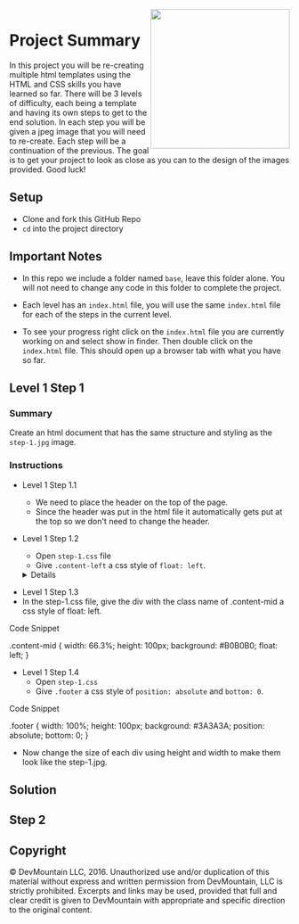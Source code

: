<!-- # HTML-CSS-Practice-Problems

<img src="https://devmounta.in/img/logowhiteblue.png" width="250" align="right">


##Objective

Understand HTML & CSS

##Directions

* Fork this repo then clone your fork onto your local machine.
* Each level is broken up into three steps. Each step contains an image and a css file.
* The objective is to have a finished product that looks as close to the design as possible.
* Inside the index.html file you  will see the different practice problems. For example Step-1.1 would be step 1 question 1.
* Start with level 1 step 1 question 1 and work your way through the problems
* Your first step should be connecting your CSS files to the index.html
* In every level we have included the possible solution folder please only look at this as a last resort or if you are finished with all the steps and want to see how your solution compares -->

<img src="https://devmounta.in/img/logowhiteblue.png" width="250" align="right">

# Project Summary

In this project you will be re-creating multiple html templates using the HTML and CSS skills you have learned so far. There will be 3 levels of difficulty, each being a template and having its own steps to get to the end solution. In each step you will be given a jpeg image that you will need to re-create. Each step will be a continuation of the previous. The goal is to get your project to look as close as you can to the design of the images provided. Good luck!

## Setup

* Clone and fork this GitHub Repo
* `cd` into the project directory

## Important Notes

* In this repo we include a folder named `base`, leave this folder alone. You will not need to change any code in this folder to complete the project.

* Each level has an `index.html` file, you will use the same `index.html` file for each of the steps in the current level.

* To see your progress right click on the `index.html` file you are currently working on and select show in finder. Then double click on the `index.html` file. This should open up a browser tab with what you have so far.

## Level 1 Step 1

### Summary

Create an html document that has the same structure and styling as the `step-1.jpg` image.

### Instructions

* Level 1 Step 1.1
  * We need to place the header on the top of the page.
  * Since the header was put in the html file it automatically gets put at the top so we don't need to change the header.

* Level 1 Step 1.2
  * Open `step-1.css` file
  * Give `.content-left` a css style of `float: left`.
  <details>

      <summary> <code>Solution to Step 1.2</code> </summary>

      ```css
      .content-left{
        width: 33.3%;
        <!-- this height is a placeholder. You will need to make some adjustments to get this container to look like the design -->
        height: 100px;
        background: #565555;
        float: left;
      }
      ```
</details>

* Level 1 Step 1.3
* In the step-1.css file, give the div with the class name of .content-mid a css style of float: left.

Code Snippet

.content-mid {
    width: 66.3%;
    <!--this height is a placeholder. You will need to make some adjustment to get this container to look like the design -->
    height: 100px;
    background: #B0B0B0;
    float: left;
}

* Level 1 Step 1.4
  * Open `step-1.css`
  * Give `.footer` a css style of `position: absolute` and `bottom: 0`.

Code Snippet

.footer {
    width: 100%;
    height: 100px;
    background: #3A3A3A;
    position: absolute;
    bottom: 0;
}

* Now change the size of each div using height and width to make them look like the step-1.jpg.









## Solution

## Step 2

## Copyright

© DevMountain LLC, 2016. Unauthorized use and/or duplication of this material without express and written permission from DevMountain, LLC is strictly prohibited. Excerpts and links may be used, provided that full and clear credit is given to DevMountain with appropriate and specific direction to the original content.
